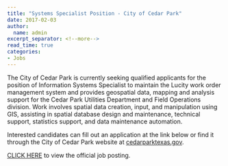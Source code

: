 ```yaml
---
title: "Systems Specialist Position - City of Cedar Park"
date: 2017-02-03
author:
  name: admin
excerpt_separator: <!--more-->
read_time: true
categories:
- Jobs
---
```


The City of Cedar Park is currently seeking qualified applicants for the position of Information Systems Specialist to maintain the Lucity work order management system and provides geospatial data, mapping and analysis support for the Cedar Park Utilities Department and Field Operations division.  Work involves spatial data creation, input, and manipulation using GIS, assisting in spatial database design and maintenance, technical support, statistics support, and data maintenance automation.
<!--more-->
Interested candidates can fill out an application at the link below or find it through the City of Cedar Park website at [cedarparktexas.gov](www.cedarparktexas.gov).

[CLICK HERE](https://www.governmentjobs.com/careers/cedarparktx/jobs/1639680/information-systems-specialist?pagetype=jobOpportunitiesJobs) to view the official job posting.
